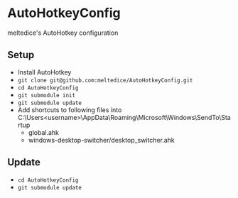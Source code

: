 # AutoHotkeyConfig
meltedice's AutoHotkey configuration

## Setup

* Install AutoHotkey
* `git clone git@github.com:meltedice/AutoHotkeyConfig.git`
* `cd AutoHotkeyConfig`
* `git submodule init`
* `git submodule update`
* Add shortcuts to following files into C:\Users\<username>\AppData\Roaming\Microsoft\Windows\SendTo\Startup
    * global.ahk
    * windows-desktop-switcher/desktop_switcher.ahk

## Update

* `cd AutoHotkeyConfig`
* `git submodule update`
